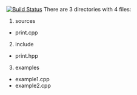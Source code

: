 [![Build Status](https://travis-ci.com/DMCKG1999/lab04.svg?token=WY8h1y7YPtxS533bqrzq&branch=master)](https://travis-ci.com/DMCKG1999/lab04)
There are 3 directories with 4 files:
1. sources
- print.cpp

2. include
- print.hpp

3. examples
- example1.cpp
- example2.cpp
